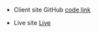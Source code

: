 * Client site GitHub [code link](https://github.com/SihabMolla11/Endgame-job-task-clinet)

 * Live site [Live](https://end-game-job-task-68bf4.web.app)